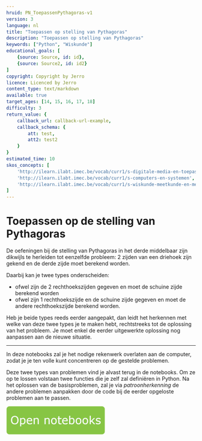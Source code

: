 ```yaml
---
hruid: PN_ToepassenPythagoras-v1
version: 3
language: nl
title: "Toepassen op stelling van Pythagoras"
description: "Toepassen op stelling van Pythagoras"
keywords: ["Python", "Wiskunde"]
educational_goals: [
    {source: Source, id: id}, 
    {source: Source2, id: id2}
]
copyright: Copyright by Jerro
licence: Licenced by Jerro
content_type: text/markdown
available: true
target_ages: [14, 15, 16, 17, 18]
difficulty: 3
return_value: {
    callback_url: callback-url-example,
    callback_schema: {
        att: test,
        att2: test2
    }
}
estimated_time: 10
skos_concepts: [
    'http://ilearn.ilabt.imec.be/vocab/curr1/s-digitale-media-en-toepassingen', 
    'http://ilearn.ilabt.imec.be/vocab/curr1/s-computers-en-systemen', 
    'http://ilearn.ilabt.imec.be/vocab/curr1/s-wiskunde-meetkunde-en-metend-rekenen'
]
---
```

# Toepassen op de stelling van Pythagoras

De oefeningen bij de stelling van Pythagoras in het derde middelbaar zijn dikwijls te herleiden tot eenzelfde probleem: 2 zijden van een driehoek zijn gekend en de derde zijde moet berekend worden. 

Daarbij kan je twee types onderscheiden:
* ofwel zijn de 2 rechthoekszijden gegeven en moet de schuine zijde berekend worden
* ofwel zijn 1 rechthoekszijde en de schuine zijde gegeven en moet de andere rechthoekszijde berekend worden.

Heb je beide types reeds eerder aangepakt, dan leidt het herkennen met welke van deze twee types je te maken hebt, rechtstreeks tot de oplossing van het probleem. Je moet enkel de eerder uitgewerkte oplossing nog aanpassen aan de nieuwe situatie. 

---
In deze notebooks zal je het nodige rekenwerk overlaten aan de computer, zodat je je ten volle kunt concentreren op de gestelde problemen. 
 
Deze twee types van problemen vind je alvast terug in de notebooks. Om ze op te lossen volstaan twee functies die je zelf zal definiëren in Python. Na het oplossen van de basisproblemen, zal je via _patroonherkenning_ de andere problemen aanpakken door de code bij de eerder opgeloste problemen aan te passen.  

[![](embed/Knop.png "Knop")](https://kiks.ilabt.imec.be/jupyterhub/?id=0503 "Notebooks Pythagoras")

